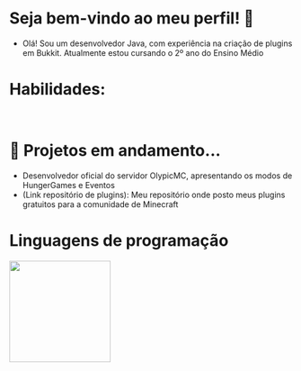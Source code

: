 # **Seja bem-vindo ao meu perfil! 👋**
- Olá! Sou um desenvolvedor Java, com experiência na criação de plugins em Bukkit. Atualmente estou cursando o 2º ano do Ensino Médio
# **Habilidades:**
<img src="https://camo.githubusercontent.com/c8e48bde5f790d37bb96c54c8205ece78c590638bc9acda0548c036fb6f420d5/68747470733a2f2f696d672e736869656c64732e696f2f62616467652f2d4a6176612d7265643f7374796c653d666c61742d737175617265266c6f676f3d4a617661266c6f676f436f6c6f723d7768697465" alt=""> <img src="https://camo.githubusercontent.com/91adcbd88c528c5f95fee8e32fc232df7954a8f4a2da2fc6a60d730a5e77d3f7/68747470733a2f2f696d672e736869656c64732e696f2f62616467652f2d42756b6b69742d3966636630303f7374796c653d666c61742d737175617265266c6f676f3d4a617661266c6f676f436f6c6f723d7768697465" alt=""> 
# **🚀 Projetos em andamento...**

- Desenvolvedor oficial do servidor OlypicMC, apresentando os modos de HungerGames e Eventos
- (Link repositório de plugins): Meu repositório onde posto meus plugins gratuitos para a comunidade de Minecraft

# **Linguagens de programação**
<div>
<a href="https://github.com/MrJoel">
<img loading="lazy" height="180em" src="https://github-readme-stats.vercel.app/api/top-langs/?username=MrJoel&layout=compact&langs_count=7&theme=dracula"/>
</div>
